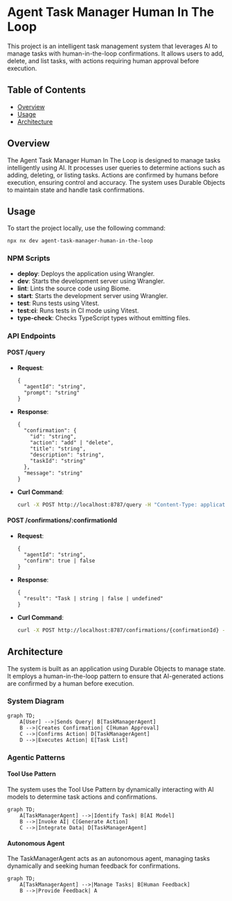 # Agent Task Manager Human In The Loop

This project is an intelligent task management system that leverages AI to manage tasks with human-in-the-loop confirmations. It allows users to add, delete, and list tasks, with actions requiring human approval before execution.

## Table of Contents
- [Overview](#overview)
- [Usage](#usage)
- [Architecture](#architecture)

## Overview
The Agent Task Manager Human In The Loop is designed to manage tasks intelligently using AI. It processes user queries to determine actions such as adding, deleting, or listing tasks. Actions are confirmed by humans before execution, ensuring control and accuracy. The system uses Durable Objects to maintain state and handle task confirmations.

## Usage
To start the project locally, use the following command:
```
npx nx dev agent-task-manager-human-in-the-loop
```

### NPM Scripts
- **deploy**: Deploys the application using Wrangler.
- **dev**: Starts the development server using Wrangler.
- **lint**: Lints the source code using Biome.
- **start**: Starts the development server using Wrangler.
- **test**: Runs tests using Vitest.
- **test:ci**: Runs tests in CI mode using Vitest.
- **type-check**: Checks TypeScript types without emitting files.

### API Endpoints
#### POST /query
- **Request**:
  ```jsonc
  {
    "agentId": "string",
    "prompt": "string"
  }
  ```
- **Response**:
  ```jsonc
  {
    "confirmation": {
      "id": "string",
      "action": "add" | "delete",
      "title": "string",
      "description": "string",
      "taskId": "string"
    },
    "message": "string"
  }
  ```
- **Curl Command**:
  ```bash
  curl -X POST http://localhost:8787/query -H "Content-Type: application/json" -d '{"agentId": "your-agent-id", "prompt": "your-prompt"}'
  ```

#### POST /confirmations/:confirmationId
- **Request**:
  ```jsonc
  {
    "agentId": "string",
    "confirm": true | false
  }
  ```
- **Response**:
  ```jsonc
  {
    "result": "Task | string | false | undefined"
  }
  ```
- **Curl Command**:
  ```bash
  curl -X POST http://localhost:8787/confirmations/{confirmationId} -H "Content-Type: application/json" -d '{"agentId": "your-agent-id", "confirm": true}'
  ```

## Architecture
The system is built as an application using Durable Objects to manage state. It employs a human-in-the-loop pattern to ensure that AI-generated actions are confirmed by a human before execution.

### System Diagram
```mermaid
graph TD;
    A[User] -->|Sends Query| B[TaskManagerAgent]
    B -->|Creates Confirmation| C[Human Approval]
    C -->|Confirms Action| D[TaskManagerAgent]
    D -->|Executes Action| E[Task List]
```

### Agentic Patterns
#### Tool Use Pattern
The system uses the Tool Use Pattern by dynamically interacting with AI models to determine task actions and confirmations.

```mermaid
graph TD;
    A[TaskManagerAgent] -->|Identify Task| B[AI Model]
    B -->|Invoke AI| C[Generate Action]
    C -->|Integrate Data| D[TaskManagerAgent]
```

#### Autonomous Agent
The TaskManagerAgent acts as an autonomous agent, managing tasks dynamically and seeking human feedback for confirmations.

```mermaid
graph TD;
    A[TaskManagerAgent] -->|Manage Tasks| B[Human Feedback]
    B -->|Provide Feedback| A
```

<!-- Last updated: 038947bb9b4fd6d8d05f28479e966cd36b43658e -->
